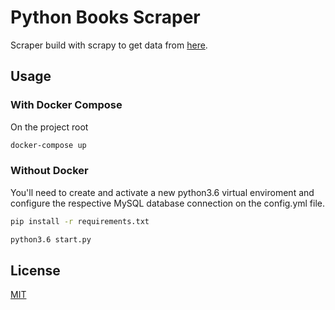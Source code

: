 # Python Books Scraper

Scraper build with scrapy to get data from [here](https://books.toscrape.com/).

## Usage

### With Docker Compose

On the project root

```bash
docker-compose up
```

### Without Docker

You'll need to create and activate a new python3.6 virtual enviroment and configure the respective MySQL database connection on the config.yml file.

```bash
pip install -r requirements.txt
```

```bash
python3.6 start.py
```

## License
[MIT](https://choosealicense.com/licenses/mit/)

